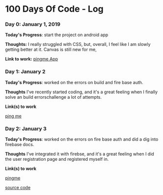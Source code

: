# 100 Days Of Code - Log

### Day 0: January 1, 2019 


**Today's Progress**: start the project on android app

**Thoughts:** I really struggled with CSS, but, overall, I feel like I am slowly getting better at it. Canvas is still new for me, 

**Link to work:** [pingme App](https://github.com/abhinavprasad47/Pingme)











### Day 1: January 2

**Today's Progress**: worked on the errors on build and fire base auth.


**Thoughts** I've recently started coding, and it's a great feeling when I finally solve an build errorschallenge a lot of attempts.

**Link(s) to work**
 
 [ping me](https://github.com/abhinavprasad47/Pingme)
 ### Day 2: January 3
 
**Today's Progress**: worked on the errors on fire base auth and did a dig into firebase docs.

**Thoughts** I've integrated it with firebse, and it's a great feeling when I did the user registration page and registered myself in.

**Link(s) to work**

[pingme](https://drive.google.com/open?id=1t_UiauDP9tW7ReZJ6mgsikXlBinbfWpt)

[source code](https://github.com/abhinavprasad47/Pingme)


